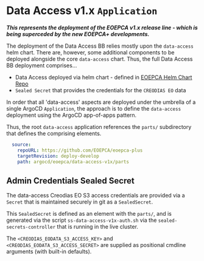 # Data Access v1.x `Application`

**_This represents the deployment of the EOEPCA v1.x release line - which is being superceded by the new EOEPCA+ developments._**

The deployment of the Data Access BB relies mostly upon the `data-access` helm chart. There are, however, some additional components to be deployed alongside the core `data-access` chart. Thus, the full Data Access BB deployment comprises...

* Data Access deployed via helm chart - defined in [EOEPCA Helm Chart Repo](https://eoepca.github.io/helm-charts)
* `Sealed Secret` that provides the credentials for the `CREODIAS EO` data

In order that all 'data-access' aspects are deployed under the umbrella of a single ArgoCD `Application`, the approach is to define the `data-access` deployment using the ArgoCD app-of-apps pattern.

Thus, the root `data-access` application references the `parts/` subdirectory that defines the comprising elements.

```yaml
  source:
    repoURL: https://github.com/EOEPCA/eoepca-plus
    targetRevision: deploy-develop
    path: argocd/eoepca/data-access-v1x/parts
```


## Admin Credentials Sealed Secret

The data-access Creodias EO S3 access credentials are provided via a `Secret` that is maintained securely in git as a `SealedSecret`.

This `SealedSecret` is defined as an element with the `parts/`, and is generated via the script `ss-data-access-v1x-auth.sh` via the `sealed-secrets-controller` that is running in the live cluster.

The `<CREODIAS_EODATA_S3_ACCESS_KEY>` and `<CREODIAS_EODATA_S3_ACCESS_SECRET>` are supplied as positional cmdline arguments (with built-in defaults).
